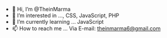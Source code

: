 - 👋 Hi, I’m @TheinMarma
- 👀 I’m interested in ..., CSS, JavaScript, PHP
- 🌱 I’m currently learning ... JavaScript
- 📫 How to reach me ... Via E-mail: theinmarma6@gmail.com

<!---
TheinMarma/TheinMarma is a ✨ special ✨ repository because its `README.md` (this file) appears on your GitHub profile.
You can click the Preview link to take a look at your changes.
--->
